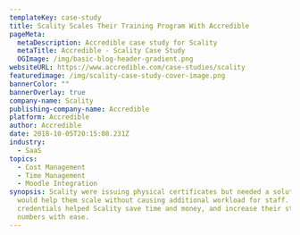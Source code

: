 ```yaml
---
templateKey: case-study
title: Scality Scales Their Training Program With Accredible
pageMeta:
  metaDescription: Accredible case study for Scality
  metaTitle: Accredible - Scality Case Study
  OGImage: /img/basic-blog-header-gradient.png
websiteURL: https://www.accredible.com/case-studies/scality
featuredimage: /img/scality-case-study-cover-image.png
bannerColor: ""
bannerOverlay: true
company-name: Scality
publishing-company-name: Accredible
platform: Accredible
author: Accredible
date: 2018-10-05T20:15:08.231Z
industry:
  - SaaS
topics:
  - Cost Management
  - Time Management
  - Moodle Integration
synopsis: Scality were issuing physical certificates but needed a solution that
  would help them scale without causing additional workload for staff. Digital
  credentials helped Scality save time and money, and increase their student
  numbers with ease.
---
```

